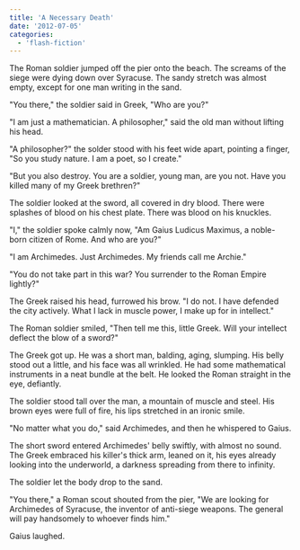 ```yaml
---
title: 'A Necessary Death'
date: '2012-07-05'
categories:
  - 'flash-fiction'
---
```


The Roman soldier jumped off the pier onto the beach. The screams of the siege
were dying down over Syracuse. The sandy stretch was almost empty, except for
one man writing in the sand.

<!-- truncate -->

"You there," the soldier said in Greek, "Who are you?"

"I am just a mathematician. A philosopher," said the old man without lifting his
head.

"A philosopher?" the solder stood with his feet wide apart, pointing a finger,
"So you study nature. I am a poet, so I create."

"But you also destroy. You are a soldier, young man, are you not. Have you
killed many of my Greek brethren?"

The soldier looked at the sword, all covered in dry blood. There were splashes
of blood on his chest plate. There was blood on his knuckles.

"I," the soldier spoke calmly now, "Am Gaius Ludicus Maximus, a noble-born
citizen of Rome. And who are you?"

"I am Archimedes. Just Archimedes. My friends call me Archie."

"You do not take part in this war? You surrender to the Roman Empire lightly?"

The Greek raised his head, furrowed his brow. "I do not. I have defended the
city actively. What I lack in muscle power, I make up for in intellect."

The Roman soldier smiled, "Then tell me this, little Greek. Will your intellect
deflect the blow of a sword?"

The Greek got up. He was a short man, balding, aging, slumping. His belly stood
out a little, and his face was all wrinkled. He had some mathematical
instruments in a neat bundle at the belt. He looked the Roman straight in the
eye, defiantly.

The soldier stood tall over the man, a mountain of muscle and steel. His brown
eyes were full of fire, his lips stretched in an ironic smile.

"No matter what you do," said Archimedes, and then he whispered to Gaius.

The short sword entered Archimedes' belly swiftly, with almost no sound. The
Greek embraced his killer's thick arm, leaned on it, his eyes already looking
into the underworld, a darkness spreading from there to infinity.

The soldier let the body drop to the sand.

"You there," a Roman scout shouted from the pier, "We are looking for Archimedes
of Syracuse, the inventor of anti-siege weapons. The general will pay handsomely
to whoever finds him."

Gaius laughed.
